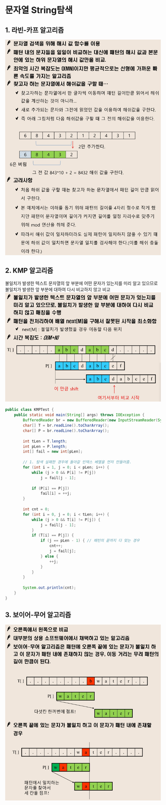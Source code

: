 ﻿# 문자열 String탐색

## 1. 라빈-카프 알고리즘
![라빈카프IMG](./String1.PNG)  

## 2. KMP 알고리즘
불일치가 발생한 텍스트 문자열의 앞 부분에 어떤 문자가 있는지를 미리 알고 있으므로 불일치가 발생한 앞 부분에 대하여 다시 비교하지 않고 비교  
![KMPIMG](./String2.PNG)  

```java
public class KMPTest {
	public static void main(String[] args) throws IOException {
		BufferedReader br = new BufferedReader(new InputStreamReader(System.in));
		char[] T = br.readLine().toCharArray();
		char[] P = br.readLine().toCharArray();

		int tLen = T.length;
		int pLen = P.length;
		int[] fail = new int[pLen];

		// 1. 탐색 실패한 경우에 돌아갈 인덱스 베열을 먼저 만들어줌.
		for (int i = 1, j = 0; i < pLen; i++) {
			while (j > 0 && P[i] != P[j])
				j = fail[j - 1];

			if (P[i] == P[j])
				fail[i] = ++j;
		}

		int cnt = 0;
		for (int i = 0, j = 0; i < tLen; i++) {
			while (j > 0 && T[i] != P[j]) {
				j = fail[j - 1];
			}
			if (T[i] == P[j]) {
				if (j == pLen - 1) { // 패턴의 끝까지 다 맞는 경우
					cnt++;
					j = fail[j];
				} else {
					++j;
				}
			}
		}

		System.out.println(cnt);
	}
}
```

## 3. 보이어-무어 알고리즘
![보이어무어IMG](./String3.PNG)  


